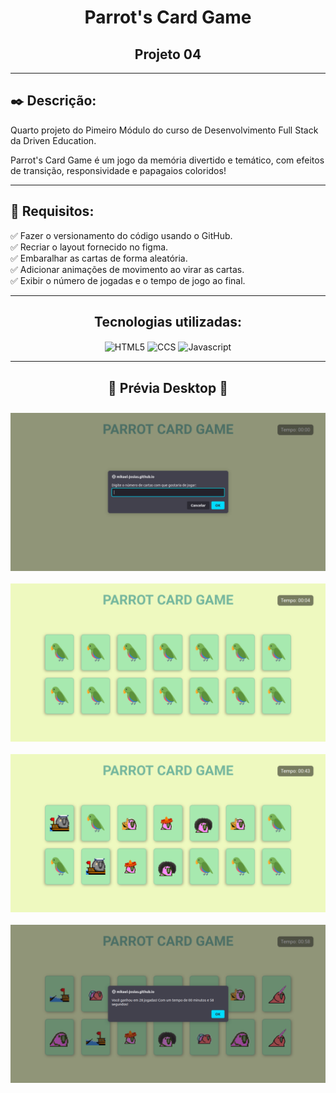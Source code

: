 <div align="center">

# Parrot's Card Game
## Projeto 04

</div>

---
## ✒️ Descrição:
Quarto projeto do Pimeiro Módulo do curso de Desenvolvimento Full Stack da Driven Education.

Parrot's Card Game é um jogo da memória divertido e temático, com efeitos de transição, responsividade e papagaios coloridos!

---
## 🎯 Requisitos:

✅ Fazer o versionamento do código usando o GitHub.  
✅ Recriar o layout fornecido no figma.  
✅ Embaralhar as cartas de forma aleatória.  
✅ Adicionar animações de movimento ao virar as cartas.  
✅ Exibir o número de jogadas e o tempo de jogo ao final.  

---
<div align="center">
  <h2>Tecnologias utilizadas:</h2>
  <img align="center" alt="HTML5" src="https://img.shields.io/badge/HTML5-E34F26?style=for-the-badge&logo=html5&logoColor=white">
  <img align="center" alt="CCS" src="https://img.shields.io/badge/CSS-239120?&style=for-the-badge&logo=css3&logoColor=white"/>
  <img align="center" alt="Javascript" src="https://img.shields.io/badge/JavaScript-F7DF1E?style=for-the-badge&logo=javascript&logoColor=black"/> 
</div>

---

<div align="center">  

## 📱 Prévia Desktop 📱  

<div style="display: flex; flex-wrap: wrap; justify-content: center;" >

<img src="./assets/img/readme/tela1.png" style="margin: 10px">
<img src="./assets/img/readme/tela2.png" style="margin: 10px">
<img src="./assets/img/readme/tela3.png" style="margin: 10px">
<img src="./assets/img/readme/tela4.png" style="margin: 10px">

</div>


</div>
